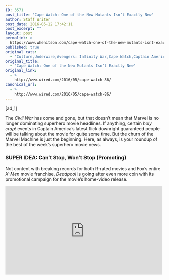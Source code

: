 ```yaml
---
ID: 3571
post_title: 'Cape Watch: One of the New Mutants Isn’t Exactly New'
author: Staff Writer
post_date: 2016-05-12 17:42:11
post_excerpt: ""
layout: post
permalink: >
  https://www.whenitson.com/cape-watch-one-of-the-new-mutants-isnt-exactly-new/
published: true
original_cats:
  - 'Culture,Underwire,Avengers: Infinity War,Cape Watch,Captain America: Civil War,Justice League,New Mutants,X-Men'
original_title:
  - 'Cape Watch: One of the New Mutants Isn’t Exactly New'
original_link:
  - >
    http://www.wired.com/2016/05/cape-watch-86/
canonical_url:
  - >
    http://www.wired.com/2016/05/cape-watch-86/
---
```

 [ad_1]
<br><div id=""><p>The <em>Civil War</em> has come and gone, but that doesn’t mean that Marvel is no longer dominating superhero movie headlines. If anything, certain <em>holy crap!</em> events in Captain America’s latest flick downright guaranteed people will be talking about the movie for quite some time. But the churn of the Marvel Machine is just the beginning. Here, as always, is your roundup of the best of the week’s superhero movie news.</p>
<h3>SUPER IDEA: Can’t Stop, Won’t Stop (Promoting)</h3>
<p>Not content with breaking records for both R-rated movies and Fox’s entire <em>X-Men</em> movie franchise, <em>Deadpool</em> is going after even more coin with its promotional campaign for the movie’s home-video release. </p>
<p><iframe width="500" height="281" src="https://www.youtube.com/embed/PiYazotcgjg?feature=oembed" frameborder="0" allowfullscreen=""/></p>
<p>In fact, Ryan Reynolds is even showing up <em>as Deadpool</em> in other people’s projects about his own film:</p>
<p><iframe width="500" height="281" src="https://www.youtube.com/embed/_qIRtFE6aIc?feature=oembed" frameborder="0" allowfullscreen=""/></p>
<p>Few movies get theatrical-run marketing campaigns this smart, so the fact that these are just the gags the <em>Deadpool</em> team threw together to hawk Blu-rays is kind of amazing.<br/><strong>Why this is super:</strong> If promoting <em>Deadpool</em> movies just turns into a full-time gig for Reynolds, we won’t be too upset, especially if it continues to be as funny and also seemingly random as it has been to date.</p>
<h3>SUPER IDEA: One of the Mutants in <em>New Mutants</em> Isn’t Exactly New</h3>
<p>Aside from the fact that it will likely happen, we really don’t know much about the next <em>X-Men</em> movie, <em>New Mutants</em>. But earlier this week franchise producer Simon Kinberg did let one thing slip: Charles Xavier will be involved. “Right now, as the movie exists, Professor X would be part of [the] movie,” he <a href="http://collider.com/new-mutants-movie-professor-x/">told Collider</a>, although whether he meant young James McAvoy’s Professor X or Patrick Stewart’s older, paternal Professor X is entirely unclear. (Kinberg also said that the movie should start production early next year. Given that <em>X-Men: Apocalypse</em> started production 13 months before release, expect an early 2018 date for <em>New Mutants</em>.)<br/><strong>Why this is super:</strong> Given the concept of <em>New Mutants</em> (young students in the Xavier school), it’s not really a surprise that Xavier will appear. It’s not really like the school has any other teachers of note, anyway. (Sorry, Cyclops.) Still. We have a teacher now. How long before we get some students confirmed? </p>
<h3>SUPER IDEA: <em>Infinity</em> Superheroes</h3>
<p>Was the superhero smorgasbord in <em>Captain America: Civil War</em> not enough for you? Well, fear not. More capes are coming. “<em>Civil War</em> was a good warm up for us in terms of the storytelling for <em>Infinity War</em>, because we were dealing with such a large number of characters,” <em>Civil War</em> co-director Anthony Russo told Sky Movies in a promotional video for the new release, and the 2018/2019 <em>Avengers</em> movies that follow. His brother and co-director Joe added, “The approach to the movies is that they are culmination films. They are going to culminate everything that has come before them, any Marvel movie up until this point. It’s really banding together all of the characters from the Marvel Cinematic Universe to face this threat together.” Anthony Mackie, aka the Falcon, added “No other comic book franchise has ever put <em>this many</em> comic book characters in a movie.” Are you prepared to be flattened by a deluge of superheroes?</p>
<p><iframe width="500" height="281" src="https://www.youtube.com/embed/tg6n5TBRLJw?feature=oembed" frameborder="0" allowfullscreen=""/></p>
<p><strong>Why this is super:</strong> Having all of our favorite faces in one movie will be fun, but man, <em>Infinity War</em> is going to have to hustle to make screen time for each of them. No wonder there are going to be two installments. </p>
<h3>SUPER IDEA: Watching Black Widow Fight Captain America</h3>
<p><em>Captain America: Civil War</em> is already a huge slugfest, but in a previous iteration it had one more fight that never made it to theaters. According to screenwriters Christopher Markus and Stephen McFeely <a href="http://www.fandango.com/movie-news/this-major-fight-was-cut-from-captain-america-civil-war-find-out-why-750806">audiences almost got to watch Captain America vs. Black Widow</a>, too. The scene was cut for time, and losing it made everyone nervous initially, according to McFeely, who said that the two heroes “clearly have a deep relationship even though they’re clearly on opposite sides, and you never know how many times you need to hit that over the course of the movie. I think it works without this fight, but we certainly didn’t know if it would.” For those who are curious, Cap would have won the bout… kind of. “Let’s just say he got away in the moment, how about that?” McFeely teased.<br/><strong>Why this is super:</strong> It’s not a Black Widow solo movie, but it’s something. Marvel, this is now on our Scenes We Hope Are On the Blu-ray list.</p>
<h3>SUPER IDEA: Batman Taking a Guiding Role With The Justice League</h3>
<p>Things are changing over in the Warner Bros./DC Cinematic Universe, with Ben Affleck (Batman himself!) signing on as a newly-installed executive producer on the in-production <em>Justice League</em>. The the actor/director <a href="http://www.hollywoodreporter.com/heat-vision/ben-affleck-elevated-justice-league-891514">will apparently “fine-tune” the script and “inform the postproduction process,”</a> according to sources. This is in addition to his recently-announced role as co-writer and director of a standalone <em>Batman</em> movie. Who says this isn’t the age of the Affleck Superhero Movie?!<br/><strong>Why this is super:</strong> If nothing else, this move suggests that those upset about <em>Batman v Superman: Dawn of Justice</em> have a little more reason to be optimistic about <em>Justice League</em>, because more oversight is being inserted into the process. Whether or not this will mean a significant shift in the direction of the franchise remains unclear, of course.</p>

			<a class="visually-hidden skip-to-text-link focusable bg-white" href="#start-of-content">Go Back to Top. Skip To: Start of Article.</a>

			
</div>
<br>[ad_2]
<br><a href="http://www.wired.com/2016/05/cape-watch-86/">Source </a>